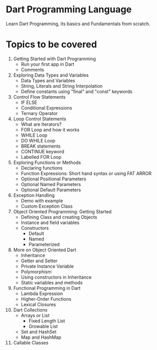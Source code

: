 # Dart Programming Language
Learn Dart Programming, its basics and Fundamentals from scratch.

# Topics to be covered
1. Getting Started with Dart Programming
    - Run your first app in Dart
    - Comments
2. Exploring Data Types and Variables 
    - Data Types and Variables
    - String, Literals and String Interpolation
    - Define constants using "final" and "const" keywords
3. Control Flow Statements 
    - IF ELSE 
    - Conditional Expressions
    - Ternary Operator 
4. Loop Control Statements 
    - What are Iterators?
    - FOR Loop and how it works
    - WHILE Loop
    - DO WHILE Loop 
    - BREAK statements 
    - CONTINUE keyword 
    - Labelled FOR Loop 
5. Exploring Functions or Methods 
    - Declaring functions 
    - Function Expressions: Short hand syntax or using FAT ARROR 
    - Optional Positional Parameters 
    - Optional Named Parameters 
    - Optional Default Parameters 
6. Exception Handling
    - Demo with example
    - Custom Exception Class 
7. Object Oriented Programming: Getting Started 
    - Defining Class and creating Objects
    - Instance and field variables 
    - Constructors
      - Default
      - Named
      - Parameterized 
8. More on Object Oriented Dart 
    - Inheritance
    - Getter and Setter
    - Private Instance Variable 
    - Polymorphism 
    - Using constructors in Inheritance
    - Static variables and methods 
9. Functional Programming in Dart
    - Lambda Expression
    - Higher-Order Functions
    - Lexical Closures 
10. Dart Collections 
    - Arrays or List
        - Fixed Length List
        - Growable List
    - Set and HashSet 
    - Map and HashMap 
11. Callable Classes
